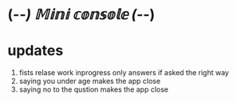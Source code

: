 # (-_-) 𝕄𝕚𝕟𝕚 𝕔𝕠𝕟𝕤𝕠𝕝𝕖 (-_-)
# updates
1. fists relase work inprogress only answers if asked the right way
2. saying you under age makes the app close
3. saying no to the qustion makes the app close 
